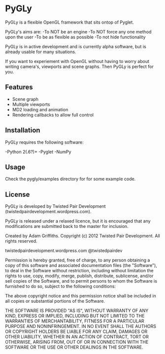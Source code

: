 PyGLy
=====================

PyGLy is a flexible OpenGL framework that sits ontop of Pyglet.

PyGLy's aims are:
-To NOT be an engine
-To NOT force any one method upon the user
-To be as flexible as possible
-To not hide functionality

PyGLy is in active development and is currently alpha software, but is already usable for many situations.

If you want to experiement with OpenGL without having to worry about writing camera's, viewports and scene graphs. Then
PyGLy is perfect for you.


Features
-------------

   * Scene graph
   * Multiple viewports
   * MD2 loading and animation
   * Rendering callbacks to allow full control


Installation
--------------

PyGLy requires the following software:

-Python 2(.6?)+
-Pyglet
-NumPy


Usage
-----------------------

Check the pygly/examples directory for for some example code.


License
---------------

PyGLy is developed by Twisted Pair Development (twistedpairdevelopment.wordpress.com).

PyGLy is released under a relaxed licence, but it is encouraged that any modifications are submitted back to the master
for inclusion.

Created by Adam Griffiths.
Copyright (c) 2012 Twisted Pair Development. All rights reserved.

twistedpairdevelopment.wordpress.com
@twistedpairdev

Permission is hereby granted, free of charge, to any person obtaining a copy
of this software and associated documentation files (the "Software"), to deal
in the Software without restriction, including without limitation the rights
to use, copy, modify, merge, publish, distribute, sublicense, and/or sell
copies of the Software, and to permit persons to whom the Software is
furnished to do so, subject to the following conditions:

The above copyright notice and this permission notice shall be included in
all copies or substantial portions of the Software.

THE SOFTWARE IS PROVIDED "AS IS", WITHOUT WARRANTY OF ANY KIND, EXPRESS OR
IMPLIED, INCLUDING BUT NOT LIMITED TO THE WARRANTIES OF MERCHANTABILITY,
FITNESS FOR A PARTICULAR PURPOSE AND NONINFRINGEMENT. IN NO EVENT SHALL THE
AUTHORS OR COPYRIGHT HOLDERS BE LIABLE FOR ANY CLAIM, DAMAGES OR OTHER
LIABILITY, WHETHER IN AN ACTION OF CONTRACT, TORT OR OTHERWISE, ARISING FROM,
OUT OF OR IN CONNECTION WITH THE SOFTWARE OR THE USE OR OTHER DEALINGS IN
THE SOFTWARE.

